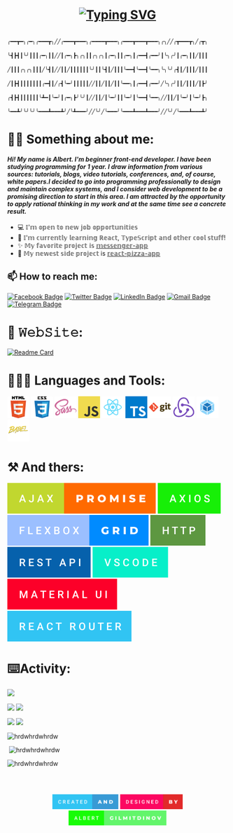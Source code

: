 <h1 align="center"><a href="https://git.io/typing-svg"><img src="https://readme-typing-svg.herokuapp.com?size=35&color=0444F7&background=733FFF00&center=true&vCenter=true&lines=Hi+there%2C+I'm+Albert." alt="Typing SVG" /></a> </h1>

```
                                ╭━━┳━╮╭━╮╭━━━┳╮╱╱╭━━━┳━━━╮╭━━━━┳━━━╮╭━━━┳━━━┳━━━╮╭╮╱╱╭┳━━━┳╮╱╭┳╮
                                ╰┫┣┫┃╰╯┃┃┃╭━╮┃┃╱╱┃╭━╮┣╮╭╮┃┃╭╮╭╮┃╭━╮┃┃╭━╮┃╭━━┫╭━━╯┃╰╮╭╯┃╭━╮┃┃╱┃┃┃
                                ╱┃┃┃╭╮╭╮┃┃┃╱╰┫┃╱╱┃┃╱┃┃┃┃┃┃╰╯┃┃╰┫┃╱┃┃┃╰━━┫╰━━┫╰━━╮╰╮╰╯╭┫┃╱┃┃┃╱┃┃┃
                                ╱┃┣┫┃┃┃┃┃┃┃╭━┫┃╱╭┫╰━╯┃┃┃┃┃╱╱┃┃╱┃┃╱┃┃╰━━╮┃╭━━┫╭━━╯╱╰╮╭╯┃┃╱┃┃┃╱┃┣╯
                                ╭┫┣┫┃┃┃┃┃┃╰┻━┃╰━╯┃╭━╮┣╯╰╯┃╱╱┃┃╱┃╰━╯┃┃╰━╯┃╰━━┫╰━━╮╱╱┃┃╱┃╰━╯┃╰━╯┣╮
                                ╰━━┻╯╰╯╰╯╰━━━┻━━━┻╯╱╰┻━━━╯╱╱╰╯╱╰━━━╯╰━━━┻━━━┻━━━╯╱╱╰╯╱╰━━━┻━━━┻╯
```

<h1>🙎‍♂️ Something about me: </h1>
<h4> <i>Hi! My name is Albert. I'm beginner front-end developer. I have been studying programming for 1 year. I draw information from various sources: tutorials, blogs, video tutorials, conferences, and, of course, white papers.I decided to go into programming professionally to design and maintain complex systems, and I consider web development to be a promising direction to start in this area. I am attracted by the opportunity to apply rational thinking in my work and at the same time see a concrete result.</i></h4>

<ul>
  <li> 💻 𝕀'𝕞 𝕠𝕡𝕖𝕟 𝕥𝕠 𝕟𝕖𝕨 𝕛𝕠𝕓 𝕠𝕡𝕡𝕠𝕣𝕥𝕦𝕟𝕚𝕥𝕚𝕖𝕤 </li>
  <li> 🌱 𝕀'𝕞 𝕔𝕦𝕣𝕣𝕖𝕟𝕥𝕝𝕪 𝕝𝕖𝕒𝕣𝕟𝕚𝕟𝕘 ℝ𝕖𝕒𝕔𝕥, 𝕋𝕪𝕡𝕖𝕊𝕔𝕣𝕚𝕡𝕥 𝕒𝕟𝕕 𝕠𝕥𝕙𝕖𝕣 𝕔𝕠𝕠𝕝 𝕤𝕥𝕦𝕗𝕗! </li>
  <li> ✨ 𝕄𝕪 𝕗𝕒𝕧𝕠𝕣𝕚𝕥𝕖 𝕡𝕣𝕠𝕛𝕖𝕔𝕥 𝕚𝕤 <a href="https://hrdwhrdwhrdw.github.io/messenger/">𝕞𝕖𝕤𝕤𝕖𝕟𝕘𝕖𝕣-𝕒𝕡𝕡</a>  </li>
  <li> 🔭 𝕄𝕪 𝕟𝕖𝕨𝕖𝕤𝕥 𝕤𝕚𝕕𝕖 𝕡𝕣𝕠𝕛𝕖𝕔𝕥 is <a href=""https://github.com/hrdwhrdwhrdw/react-pizza">𝕣𝕖𝕒𝕔𝕥-𝕡𝕚𝕫𝕫𝕒-𝕒𝕡𝕡</a> </li>
</ul>
<h2>📫 How to reach me: </h2>

<a href="https://www.facebook.com/hrdwhrdwhrdw/"><img src="https://img.shields.io/badge/Facebook-%231877F2.svg?style=for-the-badge&logo=Facebook&logoColor=white" alt="Facebook Badge"></a>
<a href="https://twitter.com/hrdwhrdwhrdw"><img src="https://img.shields.io/badge/Twitter-%231DA1F2.svg?style=for-the-badge&logo=Twitter&logoColor=white" alt="Twitter Badge"></a>
<a href="https://www.linkedin.com/in/albertgilmitdinov/"><img src="https://img.shields.io/badge/linkedin-%230077B5.svg?style=for-the-badge&logo=linkedin&logoColor=white" alt="LinkedIn Badge"></a>
<a href="mailto: cool.gilmitdinov@gmail.ru"><img src="https://img.shields.io/badge/Gmail-D14836?style=for-the-badge&logo=gmail&logoColor=white" alt="Gmail Badge"></a>
<a href="https://t.me/hrdwhrdw"><img src="https://img.shields.io/badge/Telegram-2CA5E0?style=for-the-badge&logo=telegram&logoColor=white" alt="Telegram Badge"></a>

<h1>💼 𝚆𝚎𝚋𝚂𝚒𝚝𝚎:</h1>

<p>

[![Readme Card](https://github-readme-stats.vercel.app/api/pin/?username=hrdwhrdwhrdw&repo=website-portfolio&show_icons=true&theme=dark&langs_count=5)](https://github.com/hrdwhrdwhrdw/website-portfolio)  


</p>
<h1> 👨🏻‍💻 Languages and Tools: </h1> 
<code><img height="50" src="https://raw.githubusercontent.com/github/explore/80688e429a7d4ef2fca1e82350fe8e3517d3494d/topics/html/html.png"></code>
<code><img height="50" src="https://raw.githubusercontent.com/github/explore/80688e429a7d4ef2fca1e82350fe8e3517d3494d/topics/css/css.png"></code>
<code><img height="50" src="https://raw.githubusercontent.com/github/explore/80688e429a7d4ef2fca1e82350fe8e3517d3494d/topics/sass/sass.png"></code>
<code><img height="50" src="https://raw.githubusercontent.com/github/explore/80688e429a7d4ef2fca1e82350fe8e3517d3494d/topics/javascript/javascript.png"></code>
<code><img height="50" src="https://raw.githubusercontent.com/github/explore/80688e429a7d4ef2fca1e82350fe8e3517d3494d/topics/react/react.png"></code>
<code><img height="50" src="https://raw.githubusercontent.com/github/explore/80688e429a7d4ef2fca1e82350fe8e3517d3494d/topics/typescript/typescript.png"></code>
<code><img height="50" src="https://raw.githubusercontent.com/github/explore/80688e429a7d4ef2fca1e82350fe8e3517d3494d/topics/git/git.png"></code>
<code><img height="50" src="https://raw.githubusercontent.com/github/explore/80688e429a7d4ef2fca1e82350fe8e3517d3494d/topics/redux/redux.png"></code>
<code><img height="50" src="https://raw.githubusercontent.com/github/explore/80688e429a7d4ef2fca1e82350fe8e3517d3494d/topics/webpack/webpack.png"></code>
<code><img height="50" src="https://raw.githubusercontent.com/github/explore/80688e429a7d4ef2fca1e82350fe8e3517d3494d/topics/babel/babel.png"></code>

  <h1>⚒ And thers:</h1>
  
  <div>
  <img src="./ajax-promise.svg">
  <img src="./axios.svg">
  <img src="./flexbox-grid.svg">
  <img src="./http.svg">
  <img src="./rest-api.svg">
  <img src="./vscode.svg">
  <img src="./material-ui.svg">
  <img src="./react-router.svg">
  </div>

<h1> ⌨️Activity: </h1>



![](https://github-profile-summary-cards.vercel.app/api/cards/profile-details?username=hrdwhrdwhrdw&theme=github_dark)

![](https://github-profile-summary-cards.vercel.app/api/cards/most-commit-language?username=hrdwhrdwhrdw&theme=github_dark)
![](https://github-profile-summary-cards.vercel.app/api/cards/repos-per-language?username=hrdwhrdwhrdw&theme=github_dark)

![](https://github-profile-summary-cards.vercel.app/api/cards/stats?username=hrdwhrdwhrdw&theme=github_dark)
![](https://github-profile-summary-cards.vercel.app/api/cards/productive-time?username=hrdwhrdwhrdw&theme=github_dark)

<p><img src="https://github-readme-stats.vercel.app/api/top-langs?username=hrdwhrdwhrdw&show_icons=true&locale=en&theme=highcontrast" alt="hrdwhrdwhrdw" /></p>

<p>&nbsp;<img src="https://github-readme-stats.vercel.app/api?username=hrdwhrdwhrdw&show_icons=true&locale=en&theme=onedark" alt="hrdwhrdwhrdw" /></p>

<p><img src="https://github-readme-streak-stats.herokuapp.com/?user=hrdwhrdwhrdw&theme=gruvbox" alt="hrdwhrdwhrdw" /></p>

<br></br>
<div align="center">
<img height="33.9px" src="./created-and.svg">
<img height="33.9px" src="./designed-by.svg">
<img height="33.9px" src="./albert-gilmitdinov.svg">
</div>
